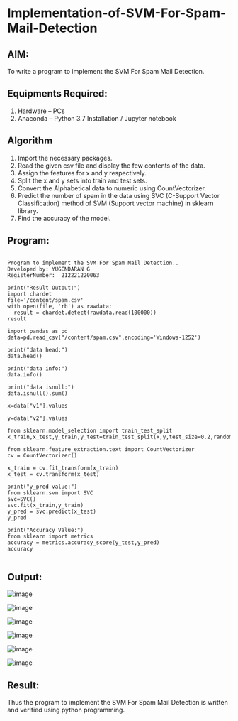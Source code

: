 # Implementation-of-SVM-For-Spam-Mail-Detection

## AIM:
To write a program to implement the SVM For Spam Mail Detection.

## Equipments Required:
1. Hardware – PCs
2. Anaconda – Python 3.7 Installation / Jupyter notebook

## Algorithm
1. Import the necessary packages.  
2. Read the given csv file and display the few contents of the data.  
3. Assign the features for x and y respectively.  
4. Split the x and y sets into train and test sets.  
5. Convert the Alphabetical data to numeric using CountVectorizer.  
6. Predict the number of spam in the data using SVC (C-Support Vector Classification) method of SVM (Support vector machine) in sklearn library.  
7. Find the accuracy of the model.  

## Program:
```

Program to implement the SVM For Spam Mail Detection..
Developed by: YUGENDARAN G
RegisterNumber:  212221220063

print("Result Output:")
import chardet 
file='/content/spam.csv'
with open(file, 'rb') as rawdata:
  result = chardet.detect(rawdata.read(100000))
result

import pandas as pd
data=pd.read_csv("/content/spam.csv",encoding='Windows-1252')

print("data head:")
data.head()

print("data info:")
data.info()

print("data isnull:")
data.isnull().sum()

x=data["v1"].values

y=data["v2"].values

from sklearn.model_selection import train_test_split
x_train,x_test,y_train,y_test=train_test_split(x,y,test_size=0.2,random_state=0)

from sklearn.feature_extraction.text import CountVectorizer
cv = CountVectorizer()

x_train = cv.fit_transform(x_train)
x_test = cv.transform(x_test)

print("y_pred value:")
from sklearn.svm import SVC
svc=SVC()
svc.fit(x_train,y_train)
y_pred = svc.predict(x_test)
y_pred

print("Accuracy Value:")
from sklearn import metrics
accuracy = metrics.accuracy_score(y_test,y_pred)
accuracy


```

## Output:
![image](https://github.com/Dhanush12022004/Implementation-of-SVM-For-Spam-Mail-Detection/assets/128135558/98d6402d-65d4-4322-8fa0-9d3dca2dc3e0)
 
![image](https://github.com/Dhanush12022004/Implementation-of-SVM-For-Spam-Mail-Detection/assets/128135558/cd750f0f-c118-448a-a4b7-b9e552cd7f48)

![image](https://github.com/Dhanush12022004/Implementation-of-SVM-For-Spam-Mail-Detection/assets/128135558/669425c1-ad85-4052-a5cf-22fccaf3e40c)

![image](https://github.com/Dhanush12022004/Implementation-of-SVM-For-Spam-Mail-Detection/assets/128135558/01826e8f-0504-4042-8b12-781c43f62bab)

![image](https://github.com/Dhanush12022004/Implementation-of-SVM-For-Spam-Mail-Detection/assets/128135558/af49926b-1c7c-43e2-9ddf-6621f0a2d3f0)

![image](https://github.com/Dhanush12022004/Implementation-of-SVM-For-Spam-Mail-Detection/assets/128135558/c3fa6109-f0c3-401a-a7fb-41f939df9ea4)




## Result:
Thus the program to implement the SVM For Spam Mail Detection is written and verified using python programming.
